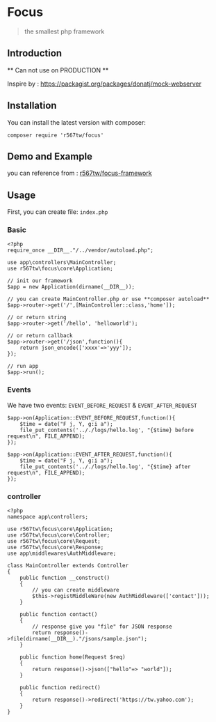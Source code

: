 # Focus
> the smallest php framework

## Introduction
** Can not use on PRODUCTION **

Inspire by : https://packagist.org/packages/donatj/mock-webserver

## Installation 
You can install the latest version with composer:

```
composer require 'r567tw/focus'
```

## Demo and Example
you can reference from : [r567tw/focus-framework](https://github.com/r567tw/focus-framework)

## Usage
First, you can create file: `index.php`
### Basic
```
<?php
require_once __DIR__."/../vendor/autoload.php";

use app\controllers\MainController;
use r567tw\focus\core\Application;

// init our framework 
$app = new Application(dirname(__DIR__));

// you can create MainController.php or use **composer autoload**
$app->router->get('/',[MainController::class,'home']);

// or return string
$app->router->get('/hello', 'helloworld');

// or return callback
$app->router->get('/json',function(){
    return json_encode(['xxxx'=>'yyy']);
});

// run app
$app->run();
```

### Events
We have two events: `EVENT_BEFORE_REQUEST` & `EVENT_AFTER_REQUEST`
```
$app->on(Application::EVENT_BEFORE_REQUEST,function(){
    $time = date("F j, Y, g:i a");
    file_put_contents('.././logs/hello.log', "{$time} before request\n", FILE_APPEND);
});

$app->on(Application::EVENT_AFTER_REQUEST,function(){
    $time = date("F j, Y, g:i a");
    file_put_contents('.././logs/hello.log', "{$time} after request\n", FILE_APPEND);
});
```

### controller
```
<?php
namespace app\controllers;

use r567tw\focus\core\Application;
use r567tw\focus\core\Controller;
use r567tw\focus\core\Request;
use r567tw\focus\core\Response;
use app\middlewares\AuthMiddleware;

class MainController extends Controller
{
    public function __construct()
    {
        // you can create middleware
        $this->registMiddleWare(new AuthMiddleware(['contact']));
    }

    public function contact()
    {
        // response give you "file" for JSON response
        return response()->file(dirname(__DIR__)."/jsons/sample.json");
    }

    public function home(Request $req)
    {
        return response()->json(["hello"=> "world"]);
    }

    public function redirect()
    {
        return response()->redirect('https://tw.yahoo.com');
    }
}
```

